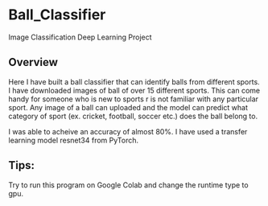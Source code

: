 # Ball_Classifier

Image Classification Deep Learning Project

## Overview

Here I have built a ball classifier that can identify balls from different sports. I have downloaded images of ball of over 15 different sports. This can come handy for someone who is new to sports r is not familiar with any particular sport. Any image of a ball can uploaded and the model can predict what category of sport (ex. cricket, football, soccer etc.) does the ball belong to. 

I was able to acheive an accuracy of almost 80%. I have used a transfer learning model resnet34 from PyTorch. 

## Tips:
Try to run this program on Google Colab and change the runtime type to gpu.
